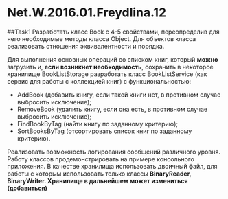 # Net.W.2016.01.Freydlina.12

##Task1
Разработать класс Book с 4-5 свойствами, переопределив для него необходимые методы класса Object. Для объектов класса реализовать отношения эквивалентности и порядка. 

Для выполнения основных операций со списком книг, который __можно__ загрузить и, __если возникнет необходимость__, сохранить в некоторое хранилище BookListStorage разработать класс BookListService (как сервис для работы с коллекцией книг) с функциональностью:
* AddBook (добавить книгу, если такой книги нет, в противном случае выбросить исключение); 
* RemoveBook (удалить книгу, если она есть, в противном случае выбросить исключение); 
* FindBookByTag (найти книгу по заданному критерию); 
* SortBooksByTag (отсортировать список книг по заданному критерию). 

Реализовать возможность логирования сообщений различного уровня. Работу классов продемонстрировать на примере консольного приложения. 
В качестве хранилища использовать двоичный файл, для работы с которым использовать только классы __BinaryReader, BinaryWriter. Хранилище в дальнейшем  может измениться (добавиться)__
